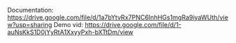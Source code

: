 Documentation: https://drive.google.com/file/d/1a7bYtvRx7PNC6InhHGs1mgRa9iyaWUth/view?usp=sharing
Demo vid: https://drive.google.com/file/d/1-auNsKkS1D0jYyRtA1XxyyPxh-bXTtDm/view
